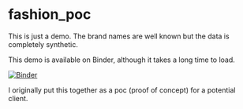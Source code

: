 # fashion_poc

This is just a demo.
The brand names are well known but the data is completely synthetic.


This demo is available on Binder, although it takes a long time to load. 

[![Binder](https://mybinder.org/badge_logo.svg)](https://mybinder.org/v2/gh/spratzt/fashion_poc/HEAD)

I originally put this together as a poc (proof of concept) for a potential client.

